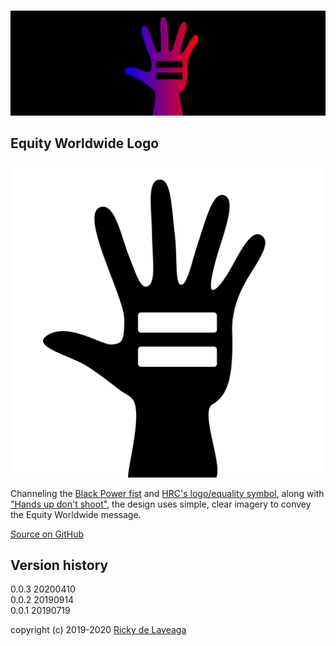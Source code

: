 <br />

![](equityworldwide-1500x500.png)

## Equity Worldwide Logo

![Equity Worldwide](equityworldwide.svg)

Channeling the [Black Power fist](https://en.wikipedia.org/wiki/Raised_fist) and [HRC's logo/equality symbol](https://www.hrc.org/hrc-story/about-our-logo), along with ["Hands up don't shoot"](https://en.wikipedia.org/wiki/Hands_up,_don%27t_shoot), the design uses simple, clear imagery to convey the Equity Worldwide message.

[Source on GitHub](https://github.com/rdela/equityworldwide)

## Version history

0.0.3 20200410<br />
0.0.2 20190914<br />
0.0.1 20190719

copyright (c) 2019-2020 [Ricky de Laveaga](https://rdela.com/)
